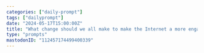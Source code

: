 ```yaml
---
categories: ["daily-prompt"]
tags: ["dailyprompt"]
date: "2024-05-17T15:00:00Z"
title: "What change should we all make to make the Internet a more engaging and welcoming place?"
type: "prompts"
mastodonID: "112457174499400339"
---
```


